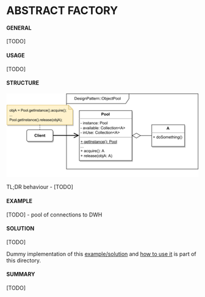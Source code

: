# ABSTRACT FACTORY

#### GENERAL

[TODO]

#### USAGE

[TODO]

#### STRUCTURE

![object-pool](ObjectPool.svg)

TL;DR behaviour - [TODO]

#### EXAMPLE

[TODO] - pool of connections to DWH

#### SOLUTION

[TODO]

Dummy implementation of this [example/solution](src) and [how to use it](main.cpp) is part of this directory.

#### SUMMARY

[TODO]
